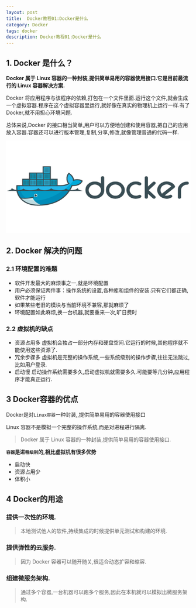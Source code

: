 ```yaml
---
layout: post
title:  Docker教程01:Docker是什么
category: Docker
tags: docker 
description: Docker教程01:Docker是什么
---
```


1\. Docker 是什么？
---------------

**Docker 属于 Linux 容器的一种封装,提供简单易用的容器使用接口.它是目前最流行的 Linux 容器解决方案.**

Docker 将应用程序与该程序的依赖,打包在一个文件里面.运行这个文件,就会生成一个虚拟容器.程序在这个虚拟容器里运行,就好像在真实的物理机上运行一样.有了 Docker,就不用担心环境问题.

总体来说,Docker 的接口相当简单,用户可以方便地创建和使用容器,把自己的应用放入容器.容器还可以进行版本管理,复制,分享,修改,就像管理普通的代码一样.

![docker-coverage](/assets/image/docker0101.png)

2\. Docker 解决的问题
----------------

### 2.1 环境配置的难题

*   软件开发最大的麻烦事之一,就是环境配置
*   用户必须保证两件事：操作系统的设置,各种库和组件的安装.只有它们都正确,软件才能运行
*   如果某些老旧的模块与当前环境不兼容,那就麻烦了
*   环境配置如此麻烦,换一台机器,就要重来一次,旷日费时

### 2.2 虚拟机的缺点

*   资源占用多 虚拟机会独占一部分内存和硬盘空间.它运行的时候,其他程序就不能使用这些资源了.
*   冗余步骤多 虚拟机是完整的操作系统,一些系统级别的操作步骤,往往无法跳过,比如用户登录.
*   启动慢 启动操作系统需要多久,启动虚拟机就需要多久.可能要等几分钟,应用程序才能真正运行.

3 Docker容器的优点
-------------

Docker是对`Linux容器`一种封装,,提供简单易用的容器使用接口

Linux 容器不是模拟一个完整的操作系统,而是对进程进行隔离.

> Docker 属于 Linux 容器的一种封装,提供简单易用的容器使用接口.

**`容器`是进`程级别`的,相比虚拟机有很多优势**

*   启动快
*   资源占用少
*   体积小

4 Docker的用途
-----------

### 提供一次性的环境.

> 本地测试他人的软件,持续集成的时候提供单元测试和构建的环境.

### 提供弹性的云服务.

> 因为 Docker 容器可以随开随关,很适合动态扩容和缩容.

### 组建微服务架构.

> 通过多个容器,一台机器可以跑多个服务,因此在本机就可以模拟出微服务架构.


